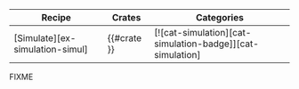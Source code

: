 | Recipe | Crates | Categories |
|--------|--------|------------|
| [Simulate][ex-simulation-simul] | {{#crate }} | [![cat-simulation][cat-simulation-badge]][cat-simulation] |

<div class="hidden">
FIXME
</div>
